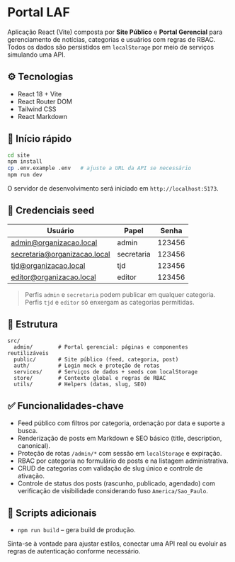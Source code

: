 # Portal LAF

Aplicação React (Vite) composta por **Site Público** e **Portal Gerencial** para gerenciamento de notícias, categorias e usuários com regras de RBAC. Todos os dados são persistidos em `localStorage` por meio de serviços simulando uma API.

## ⚙️ Tecnologias
- React 18 + Vite
- React Router DOM
- Tailwind CSS
- React Markdown

## 🚀 Início rápido
```bash
cd site
npm install
cp .env.example .env   # ajuste a URL da API se necessário
npm run dev
```
O servidor de desenvolvimento será iniciado em `http://localhost:5173`.

## 🔐 Credenciais seed
| Usuário | Papel | Senha |
| --- | --- | --- |
| admin@organizacao.local | admin | 123456 |
| secretaria@organizacao.local | secretaria | 123456 |
| tjd@organizacao.local | tjd | 123456 |
| editor@organizacao.local | editor | 123456 |

> Perfis `admin` e `secretaria` podem publicar em qualquer categoria. Perfis `tjd` e `editor` só enxergam as categorias permitidas.

## 📁 Estrutura
```
src/
  admin/        # Portal gerencial: páginas e componentes reutilizáveis
  public/       # Site público (feed, categoria, post)
  auth/         # Login mock e proteção de rotas
  services/     # Serviços de dados + seeds com localStorage
  store/        # Contexto global e regras de RBAC
  utils/        # Helpers (datas, slug, SEO)
```

## ✅ Funcionalidades-chave
- Feed público com filtros por categoria, ordenação por data e suporte a busca.
- Renderização de posts em Markdown e SEO básico (title, description, canonical).
- Proteção de rotas `/admin/*` com sessão em `localStorage` e expiração.
- RBAC por categoria no formulário de posts e na listagem administrativa.
- CRUD de categorias com validação de slug único e controle de ativação.
- Controle de status dos posts (rascunho, publicado, agendado) com verificação de visibilidade considerando fuso `America/Sao_Paulo`.

## 🧪 Scripts adicionais
- `npm run build` – gera build de produção.

Sinta-se à vontade para ajustar estilos, conectar uma API real ou evoluir as regras de autenticação conforme necessário.
